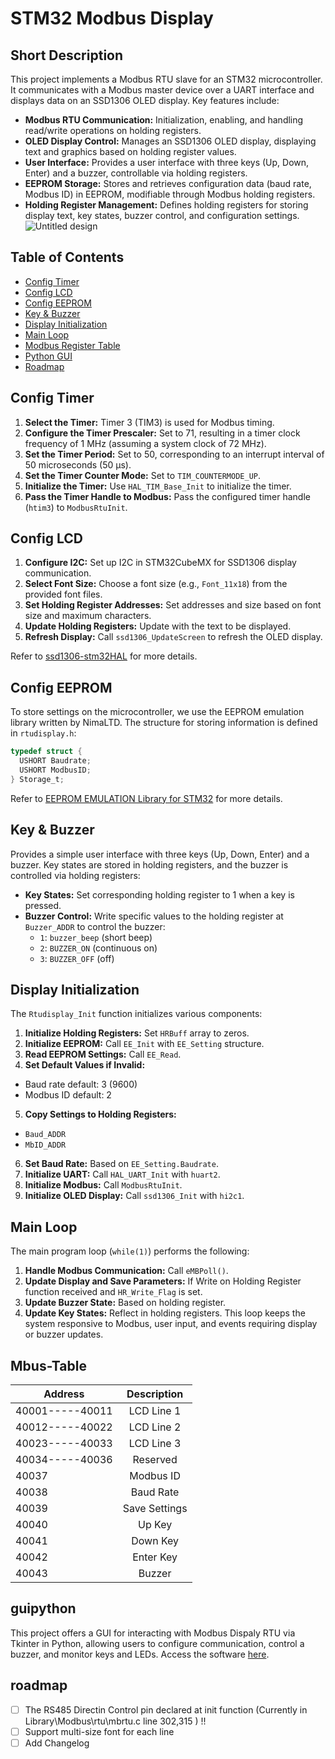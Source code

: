 # STM32 Modbus Display

## Short Description

This project implements a Modbus RTU slave for an STM32 microcontroller. It communicates with a Modbus master device over a UART interface and displays data on an SSD1306 OLED display. Key features include:

- **Modbus RTU Communication:** Initialization, enabling, and handling read/write operations on holding registers.
- **OLED Display Control:** Manages an SSD1306 OLED display, displaying text and graphics based on holding register values.
- **User Interface:** Provides a user interface with three keys (Up, Down, Enter) and a buzzer, controllable via holding registers.
- **EEPROM Storage:** Stores and retrieves configuration data (baud rate, Modbus ID) in EEPROM, modifiable through Modbus holding registers.
- **Holding Register Management:** Defines holding registers for storing display text, key states, buzzer control, and configuration settings.
![Untitled design](https://github.com/aliyaghoobi88/Modbus-RTU-display/assets/4157568/c5a98953-03ba-4128-b75e-823cef0f0ceb)

## Table of Contents

- [Config Timer](#config-timer)
- [Config LCD](#config-lcd)
- [Config EEPROM](#config-eeprom)
- [Key & Buzzer](#key--buzzer)
- [Display Initialization](#display-initialization)
- [Main Loop](#main-loop)
- [Modbus Register Table ](#Mbus-Table)
- [Python GUI](#guipython)
- [Roadmap](#roadmap)

## Config Timer

1. **Select the Timer:** Timer 3 (TIM3) is used for Modbus timing.
2. **Configure the Timer Prescaler:** Set to 71, resulting in a timer clock frequency of 1 MHz (assuming a system clock of 72 MHz).
3. **Set the Timer Period:** Set to 50, corresponding to an interrupt interval of 50 microseconds (50 μs).
4. **Set the Timer Counter Mode:** Set to `TIM_COUNTERMODE_UP`.
5. **Initialize the Timer:** Use `HAL_TIM_Base_Init` to initialize the timer.
6. **Pass the Timer Handle to Modbus:** Pass the configured timer handle (`htim3`) to `ModbusRtuInit`.

## Config LCD

1. **Configure I2C:** Set up I2C in STM32CubeMX for SSD1306 display communication.
2. **Select Font Size:** Choose a font size (e.g., `Font_11x18`) from the provided font files.
3. **Set Holding Register Addresses:** Set addresses and size based on font size and maximum characters.
4. **Update Holding Registers:** Update with the text to be displayed.
5. **Refresh Display:** Call `ssd1306_UpdateScreen` to refresh the OLED display.

Refer to [ssd1306-stm32HAL](https://github.com/4ilo/ssd1306-stm32HAL/tree/master) for more details.

## Config EEPROM

To store settings on the microcontroller, we use the EEPROM emulation library written by NimaLTD. The structure for storing information is defined in `rtudisplay.h`:

```c
typedef struct {
  USHORT Baudrate;
  USHORT ModbusID;
} Storage_t;
```
Refer to [EEPROM EMULATION Library for STM32](https://github.com/nimaltd/ee) for more details.

## Key & Buzzer

Provides a simple user interface with three keys (Up, Down, Enter) and a buzzer. Key states are stored in holding registers, and the buzzer is controlled via holding registers:

- **Key States:** Set corresponding holding register to 1 when a key is pressed.
- **Buzzer Control:** Write specific values to the holding register at `Buzzer_ADDR` to control the buzzer:
  - `1`: `buzzer_beep` (short beep)
  - `2`: `BUZZER_ON` (continuous on)
  - `3`: `BUZZER_OFF` (off)

## Display Initialization

The `Rtudisplay_Init` function initializes various components:

1. **Initialize Holding Registers:** Set `HRBuff` array to zeros.
2. **Initialize EEPROM:** Call `EE_Init` with `EE_Setting` structure.
3. **Read EEPROM Settings:** Call `EE_Read`.
4. **Set Default Values if Invalid:**
  - Baud rate default: 3 (9600)
  - Modbus ID default: 2
5. **Copy Settings to Holding Registers:**
  - `Baud_ADDR`
  - `MbID_ADDR`
6. **Set Baud Rate:** Based on `EE_Setting.Baudrate`.
7. **Initialize UART:** Call `HAL_UART_Init` with `huart2`.
8. **Initialize Modbus:** Call `ModbusRtuInit`.
9. **Initialize OLED Display:** Call `ssd1306_Init` with `hi2c1`.

## Main Loop

The main program loop (`while(1)`) performs the following:

1. **Handle Modbus Communication:** Call `eMBPoll()`.
2. **Update Display and Save Parameters:** If Write on Holding Register  function  received and `HR_Write_Flag` is  set.
3. **Update Buzzer State:** Based on holding register.
4. **Update Key States:** Reflect in holding registers.
This loop keeps the system responsive to Modbus, user input, and events requiring display or buzzer updates.

## Mbus-Table
 
| Address     	| Description   	|
|-------------	|:-----------------:|
| 40001-----40011 	| LCD Line 1        	|
| 40012-----40022 	| LCD Line 2        	|
| 40023-----40033 	| LCD Line 3        	|
| 40034-----40036 	| Reserved      	|
| 40037       	| Modbus ID     	|
| 40038       	| Baud Rate     	|
| 40039       	| Save Settings 	|
| 40040       	| Up Key        	|
| 40041       	| Down Key      	|
| 40042       	| Enter Key     	|
| 40043       	| Buzzer        	|

## guipython
This project offers a GUI for interacting with Modbus Dispaly RTU via Tkinter in Python, allowing users to configure communication, control a buzzer, and monitor keys and LEDs. Access the software [here](https://github.com/aliyaghoobi88/Modbus-Display-Config-Python).


## roadmap

- [ ] The RS485 Directin Control pin declared at init function (Currently in Library\Modbus\rtu\mbrtu.c line 302,315  ) !!
- [ ] Support multi-size font for each line
- [ ] Add Changelog